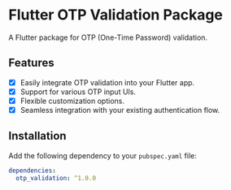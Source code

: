 # Flutter OTP Validation Package

A Flutter package for OTP (One-Time Password) validation.

## Features

- [x] Easily integrate OTP validation into your Flutter app.
- [x] Support for various OTP input UIs.
- [x] Flexible customization options.
- [x] Seamless integration with your existing authentication flow.

## Installation

Add the following dependency to your `pubspec.yaml` file:

```yaml
dependencies:
  otp_validation: ^1.0.0
